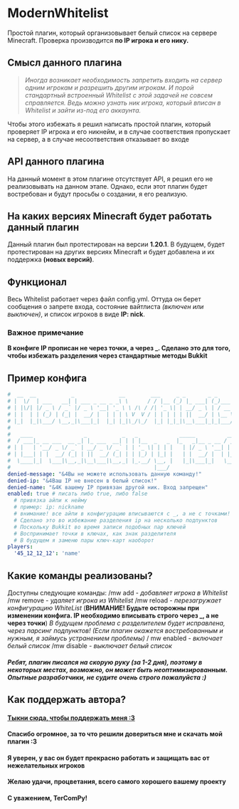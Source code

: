 # ModernWhitelist
Простой плагин, который организовывает белый список на сервере Minecraft. Проверка производится **по IP игрока и его нику.** 
## Смысл данного плагина
> *Иногда возникает необходимость запретить входить на сервер одним игрокам и разрешить другим игрокам. И порой стандартный встроенный Whitelist с этой задачей не совсем справляется. Ведь можно узнать ник игрока, который вписан в Whitelist и зайти из-под его аккаунта.*

Чтобы этого избежать я решил написать простой плагин, который проверяет IP игрока и его никнейм, и в случае соответствия пропускает на сервер, а в случае несоответствия отказывает во входе

## API данного плагина
На данный момент в этом плагине отсутствует API, я решил его не реализовывать на данном этапе. Однако, если этот плагин будет востребован и будут просьбы о создании, я его реализую. 

## На каких версиях Minecraft будет работать данный плагин
Данный плагин был протестирован на версии **1.20.1**. В будущем, будет протестирован на других версиях Minecraft и будет добавлена и их поддержка **(новых версий)**.

## Функционал
Весь Whitelist работает через файл config.yml. Оттуда он берет сообщения о запрете входа, состояние вайтлиста *(включен или выключен)*, и список игроков в виде **IP: nick**.
### **Важное примечание**
**В конфиге IP прописан не через точки, а через _. Сделано это для того, чтобы избежать разделения через стандартные методы Bukkit**
## Пример конфига
``` yaml
#  __  __           _              __        ___     _ _       _ _     _   
# |  \/  | ___   __| | ___ _ __ _ _\ \      / / |__ (_) |_ ___| (_)___| |_ 
# | |\/| |/ _ \ / _` |/ _ \ '__| '_ \ \ /\ / /| '_ \| | __/ _ \ | / __| __|
# | |  | | (_) | (_| |  __/ |  | | | \ V  V / | | | | | ||  __/ | \__ \ |_ 
# |_|  |_|\___/ \__,_|\___|_|  |_| |_|\_/\_/  |_| |_|_|\__\___|_|_|___/\__|
#                                                                          
#   ____                _           _   _             _____          ____                ____        
#  / ___|_ __ ___  __ _| |_ ___  __| | | |__  _   _  |_   _|__ _ __ / ___|___  _ __ ___ |  _ \ _   _ 
# | |   | '__/ _ \/ _` | __/ _ \/ _` | | '_ \| | | |   | |/ _ \ '__| |   / _ \| '_ ` _ \| |_) | | | |
# | |___| | |  __/ (_| | ||  __/ (_| | | |_) | |_| |   | |  __/ |  | |__| (_) | | | | | |  __/| |_| |
#  \____|_|  \___|\__,_|\__\___|\__,_| |_.__/ \__, |   |_|\___|_|   \____\___/|_| |_| |_|_|    \__, |
#                                             |___/                                            |___/ 
denied-message: "&4Вы не можете использовать данную команду!"
denied-ip: "&4Ваш IP не внесен в белый список!"
denied-name: "&4К вашему IP привязан другой ник. Вход запрещен"
enabled: true # писать либо true, либо false
  # привязка айпи к нейму
  # пример: ip: nickname
  # внимание! все айпи в конфигурацию вписываются с _, а не с точками!
  # Сделано это во избежание разделения ip на несколько подпунктов
  # Поскольку Bukkit во время записи подобных пар ключей
  # Воспринимает точки в ключах, как знак разделителя
  # В будущем я заменю пары ключ-карт наоборот
players:
  '45_12_12_12': 'name'
```
## Какие команды реализованы?
Доступны следующие команды:
/mw add <nick> - *добавляет игрока в Whitelist*
/mw remove <nick> - *удаляет игрока из Whitelist*
/mw reload - *перезагружает конфигурацию WhiteList* (**ВНИМАНИЕ! Будьте осторожны при изменении конфига. IP необходимо вписывать строго через _, а не через точки**)
*В будущем проблема с разделителем будет исправлена, через парсинг подпунктов! (Если плагин окажется востребованным и нужным, я займусь устранением проблемы)*
/ mw enabled - *включает белый список*
/mw disable - *выключает белый список*
##### Ребят, плагин писался на скорую руку (*за 1-2 дня*), поэтому в некоторых местах, возможно, он может быть неоптимизированным. Опытные разработчики, не судите очень строго пожалуйста :)
## Как поддержать автора?
#### [Тыкни сюда, чтобы поддержать меня :3](https://donationalerts.com/r/tercompy "Мой DonationAlerts :3")
#### Спасибо огромное, за то что решили довериться мне и скачать мой плагин :3
#### Я уверен, у вас он будет прекрасно работать и защищать вас от нежелательных игроков
#### Желаю удачи, процветания, всего самого хорошего вашему проекту
#### С уважением, TerComPy!
